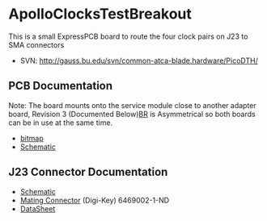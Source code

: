 # ApolloClocksTestBreakout
This is a small ExpressPCB board to route the four clock pairs on J23 to SMA connectors

 * SVN:  http://gauss.bu.edu/svn/common-atca-blade.hardware/PicoDTH/

## PCB Documentation

Note: The board mounts onto the service module close to another adapter board, Revision 3 (Documented Below)[BR](BR.md)
is Asymmetrical so both boards can be in use at the same time.

 * [bitmap](http://gauss.bu.edu/svn/common-atca-blade.hardware/PicoDTH/trunk/PicoDTH.bmp)
 * [Schematic](http://gauss.bu.edu/svn/common-atca-blade.hardware/PicoDTH/trunk/Schematic.pdf)

## J23 Connector Documentation

 * [Schematic](http://ohm.bu.edu/~hazen/APOLLO/figs/J23_clocks.png)
 * [Mating Connector](https://www.digikey.com/product-detail/en/te-connectivity-amp-connectors/6469002-1/6469002-1-ND/2258741) (Digi-Key) 6469002-1-ND
 * [DataSheet](https://www.te.com/commerce/DocumentDelivery/DDEController?Action=showdoc&DocId=Specification+Or+Standard%7F114-13059%7FP%7Fpdf%7FEnglish%7FENG_SS_114-13059_P.pdf%7F1469025-1)
